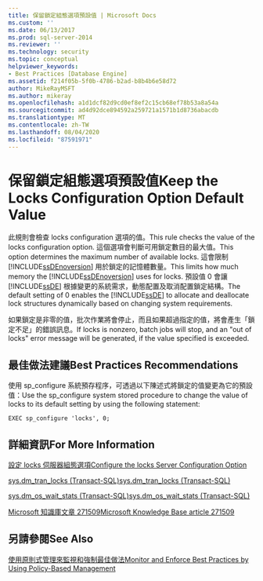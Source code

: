```yaml
---
title: 保留鎖定組態選項預設值 | Microsoft Docs
ms.custom: ''
ms.date: 06/13/2017
ms.prod: sql-server-2014
ms.reviewer: ''
ms.technology: security
ms.topic: conceptual
helpviewer_keywords:
- Best Practices [Database Engine]
ms.assetid: f214f05b-5f0b-4786-b2ad-b8b4b6e58d72
author: MikeRayMSFT
ms.author: mikeray
ms.openlocfilehash: a1d1dcf82d9cd0ef8ef2c15cb68ef78b53a8a54a
ms.sourcegitcommit: ad4d92dce894592a259721a1571b1d8736abacdb
ms.translationtype: MT
ms.contentlocale: zh-TW
ms.lasthandoff: 08/04/2020
ms.locfileid: "87591971"
---
```

# <a name="keep-the-locks-configuration-option-default-value"></a><span data-ttu-id="8ac9d-102">保留鎖定組態選項預設值</span><span class="sxs-lookup"><span data-stu-id="8ac9d-102">Keep the Locks Configuration Option Default Value</span></span>
  <span data-ttu-id="8ac9d-103">此規則會檢查 locks configuration 選項的值。</span><span class="sxs-lookup"><span data-stu-id="8ac9d-103">This rule checks the value of the locks configuration option.</span></span> <span data-ttu-id="8ac9d-104">這個選項會判斷可用鎖定數目的最大值。</span><span class="sxs-lookup"><span data-stu-id="8ac9d-104">This option determines the maximum number of available locks.</span></span> <span data-ttu-id="8ac9d-105">這會限制 [!INCLUDE[ssDEnoversion](../../includes/ssdenoversion-md.md)] 用於鎖定的記憶體數量。</span><span class="sxs-lookup"><span data-stu-id="8ac9d-105">This limits how much memory the [!INCLUDE[ssDEnoversion](../../includes/ssdenoversion-md.md)] uses for locks.</span></span> <span data-ttu-id="8ac9d-106">預設值 0 會讓 [!INCLUDE[ssDE](../../includes/ssde-md.md)] 根據變更的系統需求，動態配置及取消配置鎖定結構。</span><span class="sxs-lookup"><span data-stu-id="8ac9d-106">The default setting of 0 enables the [!INCLUDE[ssDE](../../includes/ssde-md.md)] to allocate and deallocate lock structures dynamically based on changing system requirements.</span></span>  
  
 <span data-ttu-id="8ac9d-107">如果鎖定是非零的值，批次作業將會停止，而且如果超過指定的值，將會產生「鎖定不足」的錯誤訊息。</span><span class="sxs-lookup"><span data-stu-id="8ac9d-107">If locks is nonzero, batch jobs will stop, and an "out of locks" error message will be generated, if the value specified is exceeded.</span></span>  
  
## <a name="best-practices-recommendations"></a><span data-ttu-id="8ac9d-108">最佳做法建議</span><span class="sxs-lookup"><span data-stu-id="8ac9d-108">Best Practices Recommendations</span></span>  
 <span data-ttu-id="8ac9d-109">使用 sp_configure 系統預存程序，可透過以下陳述式將鎖定的值變更為它的預設值：</span><span class="sxs-lookup"><span data-stu-id="8ac9d-109">Use the sp_configure system stored procedure to change the value of locks to its default setting by using the following statement:</span></span>  
  
```  
EXEC sp_configure 'locks', 0;  
```  
  
## <a name="for-more-information"></a><span data-ttu-id="8ac9d-110">詳細資訊</span><span class="sxs-lookup"><span data-stu-id="8ac9d-110">For More Information</span></span>  
 [<span data-ttu-id="8ac9d-111">設定 locks 伺服器組態選項</span><span class="sxs-lookup"><span data-stu-id="8ac9d-111">Configure the locks Server Configuration Option</span></span>](../../database-engine/configure-windows/configure-the-locks-server-configuration-option.md)  
  
 [<span data-ttu-id="8ac9d-112">sys.dm_tran_locks &#40;Transact-SQL&#41;</span><span class="sxs-lookup"><span data-stu-id="8ac9d-112">sys.dm_tran_locks &#40;Transact-SQL&#41;</span></span>](/sql/relational-databases/system-dynamic-management-views/sys-dm-tran-locks-transact-sql)  
  
 [<span data-ttu-id="8ac9d-113">sys.dm_os_wait_stats &#40;Transact-SQL&#41;</span><span class="sxs-lookup"><span data-stu-id="8ac9d-113">sys.dm_os_wait_stats &#40;Transact-SQL&#41;</span></span>](/sql/relational-databases/system-dynamic-management-views/sys-dm-os-wait-stats-transact-sql)  
  
 [<span data-ttu-id="8ac9d-114">Microsoft 知識庫文章 271509</span><span class="sxs-lookup"><span data-stu-id="8ac9d-114">Microsoft Knowledge Base article 271509</span></span>](https://go.microsoft.com/fwlink/?linkid=117788)  
  
## <a name="see-also"></a><span data-ttu-id="8ac9d-115">另請參閱</span><span class="sxs-lookup"><span data-stu-id="8ac9d-115">See Also</span></span>  
 [<span data-ttu-id="8ac9d-116">使用原則式管理來監視和強制最佳做法</span><span class="sxs-lookup"><span data-stu-id="8ac9d-116">Monitor and Enforce Best Practices by Using Policy-Based Management</span></span>](monitor-and-enforce-best-practices-by-using-policy-based-management.md)  
  
  
